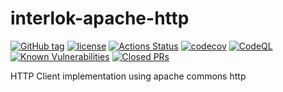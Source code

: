 # interlok-apache-http

[![GitHub tag](https://img.shields.io/github/tag/adaptris/interlok-apache-http.svg)](https://github.com/adaptris/interlok-apache-http/tags)
[![license](https://img.shields.io/github/license/adaptris/interlok-apache-http.svg)](https://github.com/adaptris/interlok-apache-http/blob/develop/LICENSE)
[![Actions Status](https://github.com/adaptris/interlok-apache-http/actions/workflows/gradle-publish.yml/badge.svg)](https://github.com/adaptris/interlok-apache-http/actions)
[![codecov](https://codecov.io/gh/adaptris/interlok-apache-http/branch/develop/graph/badge.svg)](https://codecov.io/gh/adaptris/interlok-apache-http)
[![CodeQL](https://github.com/adaptris/interlok-apache-http/workflows/CodeQL/badge.svg)](https://github.com/adaptris/interlok-apache-http/security/code-scanning)
[![Known Vulnerabilities](https://snyk.io/test/github/adaptris/interlok-apache-http/badge.svg?targetFile=build.gradle)](https://snyk.io/test/github/adaptris/interlok-apache-http?targetFile=build.gradle)
[![Closed PRs](https://img.shields.io/github/issues-pr-closed/adaptris/interlok-apache-http)](https://github.com/adaptris/interlok-apache-http/pulls?q=is%3Apr+is%3Aclosed)

HTTP Client implementation using apache commons http
